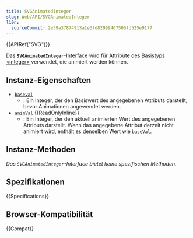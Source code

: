 ```yaml
---
title: SVGAnimatedInteger
slug: Web/API/SVGAnimatedInteger
l10n:
  sourceCommit: 2e39a37874913a1e3fd82999467505fd525e9177
---
```


{{APIRef("SVG")}}

Das **`SVGAnimatedInteger`**-Interface wird für Attribute des Basistyps [\<integer>](/de/docs/Web/SVG/Guides/Content_type#integer) verwendet, die animiert werden können.

## Instanz-Eigenschaften

- [`baseVal`](/de/docs/Web/API/SVGAnimatedInteger/baseVal)
  - : Ein Integer, der den Basiswert des angegebenen Attributs darstellt, bevor Animationen angewendet werden.
- [`animVal`](/de/docs/Web/API/SVGAnimatedInteger/animVal) {{ReadOnlyInline}}
  - : Ein Integer, der den aktuell animierten Wert des angegebenen Attributs darstellt. Wenn das angegebene Attribut derzeit nicht animiert wird, enthält es denselben Wert wie `baseVal`.

## Instanz-Methoden

_Das `SVGAnimatedInteger`-Interface bietet keine spezifischen Methoden._

## Spezifikationen

{{Specifications}}

## Browser-Kompatibilität

{{Compat}}

